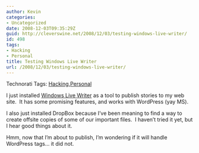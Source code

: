 ```yaml
---
author: Kevin
categories:
- Uncategorized
date: 2008-12-03T09:35:29Z
guid: http://cleverswine.net/2008/12/03/testing-windows-live-writer/
id: 498
tags:
- Hacking
- Personal
title: Testing Windows Live Writer
url: /2008/12/03/testing-windows-live-writer/
---
```


<div class="wlWriterSmartContent" id="scid:0767317B-992E-4b12-91E0-4F059A8CECA8:f3d6c94e-065d-4cb6-baa3-caa8ce76972e" style="padding-right: 0px; display: inline; padding-left: 0px; float: none; padding-bottom: 0px; margin: 0px; padding-top: 0px">
  Technorati Tags: <a href="http://technorati.com/tags/Hacking" rel="tag">Hacking</a>,<a href="http://technorati.com/tags/Personal" rel="tag">Personal</a>
</div>

I just installed [Windows Live Writer](http://get.live.com/writer/overview) as a tool to publish stories to my web site.&#160; It has some promising features, and works with WordPress (yay MS).

I also just installed DropBox because I&#8217;ve been meaning to find a way to create offsite copies of some of our important files.&#160; I haven&#8217;t tried it yet, but I hear good things about it.

Hmm, now that I&#8217;m about to publish, I&#8217;m wondering if it will handle WordPress tags&#8230; it did not.